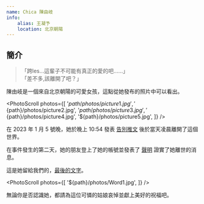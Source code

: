 ```yaml
---
name: Chica 陳由岐
info:
    alias: 王凝予
    location: 北京朝陽
---
```


## 簡介

> 「跨les…這輩子不可能有真正的愛的吧……」  
> 「差不多,該離開了吧？」

陳由岐是一個來自北京朝陽的可愛女孩，這點從她發布的照片中可以看出。

<PhotoScroll photos={[
    '${path}/photos/picture1.jpg',
    '${path}/photos/picture2.jpg',
    '${path}/photos/picture3.jpg',
    '${path}/photos/picture4.jpg',
    '${path}/photos/picture5.jpg',
]} />

在 2023 年 1 月 5 號晚，她於晚上 10:54 發表 [告別推文](https://twitter.com/wangzihao980/status/1611013359188709376) 後於當天凌晨離開了這個世界。

在事件發生的第二天，她的朋友登上了她的帳號並發表了 [聲明](https://twitter.com/wangzihao980/status/1611220509890596866) 證實了她離世的消息。

這是她留給我們的，[最後的文字](https://twitter.com/wangzihao980/status/1602321958557085697)。

<PhotoScroll photos={[
    '${path}/photos/Word1.jpg',
]} />

無論你是否認識她，都請為這位可憐的姑娘哀悼並獻上美好的祝福吧。
